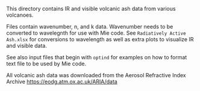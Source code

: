 This directory contains IR and visible volcanic ash data from various volcanoes. 

Files contain wavenumber, n, and k data. Wavenumber needs to be converted to wavelegnth for use with Mie code. See `Radiatively Active Ash.xlsx` for conversions to wavelength as well as extra plots to visualize IR and visible data. 

See also input files that begin with `optind` for examples on how to format text file to be used by Mie code. 

All volcanic ash data was downloaded from the Aerosol Refractive Index Archive https://eodg.atm.ox.ac.uk/ARIA/data
